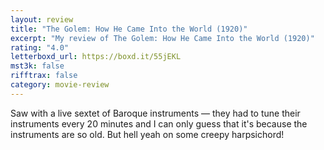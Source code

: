 ```yaml
---
layout: review
title: "The Golem: How He Came Into the World (1920)"
excerpt: "My review of The Golem: How He Came Into the World (1920)"
rating: "4.0"
letterboxd_url: https://boxd.it/55jEKL
mst3k: false
rifftrax: false
category: movie-review
---
```


Saw with a live sextet of Baroque instruments — they had to tune their instruments every 20 minutes and I can only guess that it's because the instruments are so old. But hell yeah on some creepy harpsichord!
